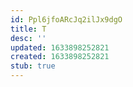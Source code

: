 ```yaml
---
id: Ppl6jfoARcJq2ilJx9dgO
title: T
desc: ''
updated: 1633898252821
created: 1633898252821
stub: true
---
```


